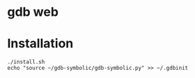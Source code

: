 # gdb web

# Installation
```
./install.sh
echo "source ~/gdb-symbolic/gdb-symbolic.py" >> ~/.gdbinit
```

